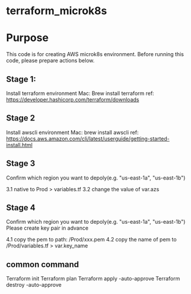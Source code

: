 # terraform_microk8s

# Purpose
This code is for creating AWS microk8s environment.
Before running this code, please prepare actions below.

## Stage 1:
Install terraform environment
Mac:
Brew install terraform
ref:
https://developer.hashicorp.com/terraform/downloads

## Stage 2 
Install awscli environment
Mac:
brew install awscli
ref:
https://docs.aws.amazon.com/cli/latest/userguide/getting-started-install.html

## Stage 3
Confirm which region you want to depoly(e.g. "us-east-1a", "us-east-1b")

3.1 native to Prod > variables.tf
3.2 change the value of var.azs


## Stage 4
Confirm which region you want to depoly(e.g. "us-east-1a", "us-east-1b")
Please create key pair in advance 

4.1 copy the pem to path: /Prod/xxx.pem
4.2 copy the name of pem to /Prod/variables.tf > var.key_name 



## common command 
Terraform init
Terraform plan
Terraform apply -auto-approve
Terraform destroy -auto-approve
